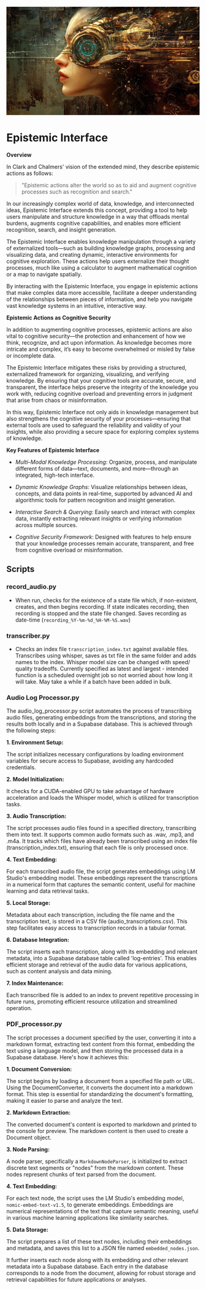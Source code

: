 ![](documentation/media/lumo9838_epistemic_interface._Neo-renaissance_cyberpunk_knowled_9be5ed1a-efea-4f54-9916-eab2f338459d.png)

# Epistemic Interface

**Overview**

In Clark and Chalmers' vision of the extended mind, they describe epistemic actions as follows:

> "Epistemic actions alter the world so as to aid and augment cognitive processes such as recognition and search."

In our increasingly complex world of data, knowledge, and interconnected ideas, Epistemic Interface extends this concept, providing a tool to help users manipulate and structure knowledge in a way that offloads mental burdens, augments cognitive capabilities, and enables more efficient recognition, search, and insight generation.

The Epistemic Interface enables knowledge manipulation through a variety of externalized tools—such as building knowledge graphs, processing and visualizing data, and creating dynamic, interactive environments for cognitive exploration. These actions help users externalize their thought processes, much like using a calculator to augment mathematical cognition or a map to navigate spatially.

By interacting with the Epistemic Interface, you engage in epistemic actions that make complex data more accessible, facilitate a deeper understanding of the relationships between pieces of information, and help you navigate vast knowledge systems in an intuitive, interactive way.

**Epistemic Actions as Cognitive Security**

In addition to augmenting cognitive processes, epistemic actions are also vital to cognitive security—the protection and enhancement of how we think, recognize, and act upon information. As knowledge becomes more intricate and complex, it’s easy to become overwhelmed or misled by false or incomplete data.

The Epistemic Interface mitigates these risks by providing a structured, externalized framework for organizing, visualizing, and verifying knowledge. By ensuring that your cognitive tools are accurate, secure, and transparent, the interface helps preserve the integrity of the knowledge you work with, reducing cognitive overload and preventing errors in judgment that arise from chaos or misinformation.

In this way, Epistemic Interface not only aids in knowledge management but also strengthens the cognitive security of your processes—ensuring that external tools are used to safeguard the reliability and validity of your insights, while also providing a secure space for exploring complex systems of knowledge.

**Key Features of Epistemic Interface**

- *Multi-Modal Knowledge Processing*: Organize, process, and manipulate different forms of data—text, documents, and more—through an integrated, high-tech interface.

- *Dynamic Knowledge Graphs*: Visualize relationships between ideas, concepts, and data points in real-time, supported by advanced AI and algorithmic tools for pattern recognition and insight generation.

- *Interactive Search & Querying*: Easily search and interact with complex data, instantly extracting relevant insights or verifying information across multiple sources.

- *Cognitive Security Framework*: Designed with features to help ensure that your knowledge processes remain accurate, transparent, and free from cognitive overload or misinformation.

## Scripts

### record_audio.py

- When run, checks for the existence of a state file which, if non-existent, creates, and then begins recording. If state indicates recording, then recording is stopped and the state file changed. Saves recording as date-time (`recording_%Y-%m-%d_%H-%M-%S.wav`)


### transcriber.py

- Checks an index file `transcription_index.txt` against available files. Transcribes using whisper, saves as txt file in the same folder and adds names to the index. Whisper model size can be changed with speed/ quality tradeoffs. Currently specified as latest and largest - intended function is a scheduled overnight job so not worried about how long it will take. May take a while if a batch have been added in bulk. 


### Audio Log Processor.py

The audio_log_processor.py script automates the process of transcribing audio files, generating embeddings from the transcriptions, and storing the results both locally and in a Supabase database. This is achieved through the following steps:

**1. Environment Setup:**

The script initializes necessary configurations by loading environment variables for secure access to Supabase, avoiding any hardcoded credentials.

**2. Model Initialization:**

It checks for a CUDA-enabled GPU to take advantage of hardware acceleration and loads the Whisper model, which is utilized for transcription tasks.

**3. Audio Transcription:**

The script processes audio files found in a specified directory, transcribing them into text. It supports common audio formats such as .wav, .mp3, and .m4a.
It tracks which files have already been transcribed using an index file (transcription_index.txt), ensuring that each file is only processed once.
  
**4. Text Embedding:**

For each transcribed audio file, the script generates embeddings using LM Studio's embedding model. These embeddings represent the transcriptions in a numerical form that captures the semantic content, useful for machine learning and data retrieval tasks.

**5. Local Storage:**

Metadata about each transcription, including the file name and the transcription text, is stored in a CSV file (audio_transcriptions.csv). This step facilitates easy access to transcription records in a tabular format.

**6. Database Integration:**

The script inserts each transcription, along with its embedding and relevant metadata, into a Supabase database table called 'log-entries'. This enables efficient storage and retrieval of the audio data for various applications, such as content analysis and data mining.

**7. Index Maintenance:**

Each transcribed file is added to an index to prevent repetitive processing in future runs, promoting efficient resource utilization and streamlined operation.


### PDF_processor.py

The script processes a document specified by the user, converting it into a markdown format, extracting text content from this format, embedding the text using a language model, and then storing the processed data in a Supabase database. Here's how it achieves this:

**1. Document Conversion:**

The script begins by loading a document from a specified file path or URL.
Using the DocumentConverter, it converts the document into a markdown format. This step is essential for standardizing the document's formatting, making it easier to parse and analyze the text.

**2. Markdown Extraction:**

The converted document's content is exported to markdown and printed to the console for preview.
The markdown content is then used to create a Document object.

**3. Node Parsing:**

A node parser, specifically a `MarkdownNodeParser`, is initialized to extract discrete text segments or "nodes" from the markdown content. These nodes represent chunks of text parsed from the document.

**4. Text Embedding:**

For each text node, the script uses the LM Studio's embedding model, `nomic-embed-text-v1.5`, to generate embeddings. Embeddings are numerical representations of the text that capture semantic meaning, useful in various machine learning applications like similarity searches.

**5. Data Storage:**

The script prepares a list of these text nodes, including their embeddings and metadata, and saves this list to a JSON file named `embedded_nodes.json`.

It further inserts each node along with its embedding and other relevant metadata into a Supabase database. Each entry in the database corresponds to a node from the document, allowing for robust storage and retrieval capabilities for future applications or analyses.
